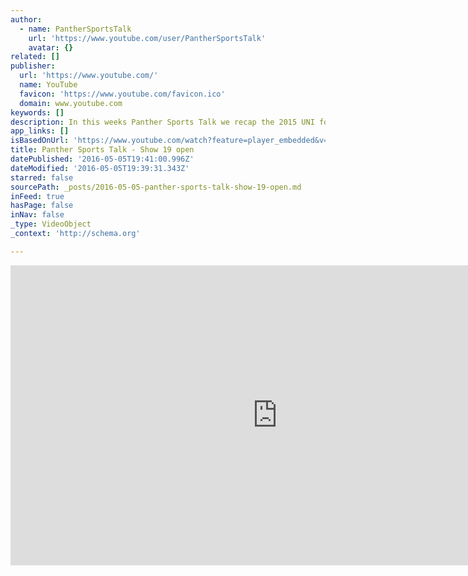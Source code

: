 ```yaml
---
author:
  - name: PantherSportsTalk
    url: 'https://www.youtube.com/user/PantherSportsTalk'
    avatar: {}
related: []
publisher:
  url: 'https://www.youtube.com/'
  name: YouTube
  favicon: 'https://www.youtube.com/favicon.ico'
  domain: www.youtube.com
keywords: []
description: In this weeks Panther Sports Talk we recap the 2015 UNI football season with head coach Mark Farley. We also look at his talented and trustworthy group of seniors that will now move forward as Panther alum. We get an update on the UNI administration and find out about some work UNI President Bill Ruud is doing at the NCAA level.
app_links: []
isBasedOnUrl: 'https://www.youtube.com/watch?feature=player_embedded&v=LLSVnlIndTU&list=PL5zm11HJbk478VOLsVEzzqVIDmL9utAyH'
title: Panther Sports Talk - Show 19 open
datePublished: '2016-05-05T19:41:00.996Z'
dateModified: '2016-05-05T19:39:31.343Z'
starred: false
sourcePath: _posts/2016-05-05-panther-sports-talk-show-19-open.md
inFeed: true
hasPage: false
inNav: false
_type: VideoObject
_context: 'http://schema.org'

---
```

<iframe src="https://cdn.embedly.com/widgets/media.html?src=https%3A%2F%2Fwww.youtube.com%2Fembed%2Fvideoseries%3Flist%3DPL5zm11HJbk478VOLsVEzzqVIDmL9utAyH&amp;url=https%3A%2F%2Fwww.youtube.com%2Fwatch%3Ffeature%3Dplayer_embedded%26v%3DLLSVnlIndTU%26list%3DPL5zm11HJbk478VOLsVEzzqVIDmL9utAyH&amp;image=https%3A%2F%2Fi.ytimg.com%2Fvi%2FLLSVnlIndTU%2Fhqdefault.jpg&amp;key=b7d04c9b404c499eba89ee7072e1c4f7&amp;type=text%2Fhtml&amp;schema=youtube" width="854" height="480" scrolling="no" frameborder="0" allowfullscreen="" style=""></iframe>